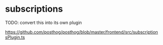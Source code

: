 # subscriptions

TODO: convert this into its own plugin

https://github.com/posthog/posthog/blob/master/frontend/src/subscriptionsPlugin.ts

